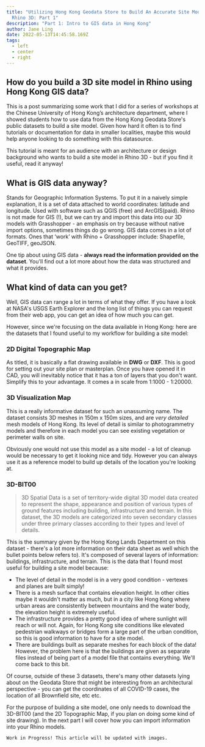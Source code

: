 ```yaml
---
title: "Utilizing Hong Kong Geodata Store to Build An Accurate Site Model In
  Rhino 3D: Part 1"
description: "Part 1: Intro to GIS data in Hong Kong"
author: Jane Ling
date: 2022-05-13T14:45:58.169Z
tags:
  - left
  - center
  - right
---
```

## How do you build a 3D site model in Rhino using Hong Kong GIS data?

This is a post summarizing some work that I did for a series of workshops at the Chinese University of Hong Kong’s architecture department, where I showed students how to use data from the Hong Kong Geodata Store's public datasets to build a site model. Given how hard it often is to find tutorials or documentation for data in smaller localities, maybe this would help anyone looking to do something with this datasource. 

This tutorial is meant for an audience with an architecture or design background who wants to build a site model in Rhino 3D - but if you find it useful, read it anyway!

## What is GIS data anyway?

Stands for Geographic Information Systems. To put it in a naively simple explanation, it is a set of data attached to world coordinates: latitude and longitude. Used with software such as QGIS (free) and ArcGIS(paid). Rhino is not made for GIS (!), but we can try and import this data into our 3D models with Grasshopper - an emphasis on try because without native import options, sometimes things do go wrong. GIS data comes in a lot of formats. Ones that ‘work’ with Rhino + Grasshopper include: Shapefile, GeoTIFF, geoJSON.

One tip about using GIS data - **always read the information provided on the dataset**. You'll find out a lot more about how the data was structured and what it provides. 

## What kind of data can you get?

Well, GIS data can range a lot in terms of what they offer. If you have a look at NASA's USGS Earth Explorer and the long list of things you can request from their web app, you can get an idea of how much you can get.

However, since we're focusing on the data available in Hong Kong: here are the datasets that I found useful to my workflow for building a site model:

### 2D Digital Topographic Map

As titled, it is basically a flat drawing available in **DWG** or **DXF**. This is good for setting out your site plan or masterplan. Once you have opened it in CAD, you will inevitably notice that it has a ton of layers that you don't want. Simplify this to your advantage. It comes a in scale from 1:1000 - 1:20000.

### 3D Visualization Map

This is a really informative dataset for such an unassuming name. The dataset consists 3D meshes in 150m x 150m sizes, and are *very detailed* mesh models of Hong Kong. Its level of detail is similar to photogrammetry models and therefore in each model you can see existing vegetation or perimeter walls on site.

Obviously one would not use this model as a site model - a lot of cleanup would be necessary to get it looking nice and tidy. However you can always use it as a reference model to build up details of the location you're looking at.

### 3D-BIT00

> 3D Spatial Data is a set of territory-wide digital 3D model data created to represent the shape, appearance and position of various types of ground features including building, infrastructure and terrain. In this dataset, the 3D models are categorized into seven secondary classes under three primary classes according to their types and level of details.

This is the summary given by the Hong Kong Lands Department on this dataset - there's a lot more information on their data sheet as well which the bullet points below refers to). It's composed of several layers of information: buildings, infrastructure, and terrain. This is the data that I found most useful for building a site model because:

* The level of detail in the model is in a very good condition - vertexes and planes are built simply!
* There is a mesh surface that contains elevation height. In other cities maybe it wouldn't matter as much, but in a city like Hong Kong where urban areas are consistently between mountains and the water body, the elevation height is extremely useful.
* The infrastructure provides a pretty good idea of where sunlight will reach or will not. Again, for Hong Kong site conditions like elevated pedestrian walkways or bridges form a large part of the urban condition, so this is good information to have for a site model.
* There are buildings built as separate meshes for each block of the data! However, the problem here is that the buildings are given as separate files instead of being part of a model file that contains everything. We'll come back to this bit.

Of course, outside of these 3 datasets, there's many other datasets lying about on the Geodata Store that might be interesting from an architectural perspective - you can get the coordinates of all COVID-19 cases, the location of all Brownfield site, etc etc.

For the purpose of building a site model, one only needs to download the 3D-BIT00 (and the 2D Topographic Map, if you plan on doing some kind of site drawing). In the next part I will cover how you can import information into your Rhino models.

`Work in Progress! This article will be updated with images.`